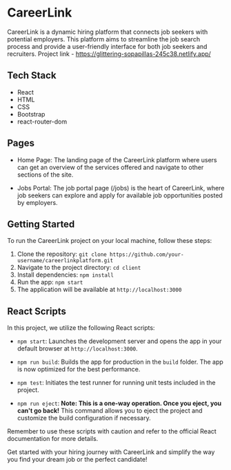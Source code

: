# CareerLink

CareerLink is a dynamic hiring platform that connects job seekers with potential employers. This platform aims to streamline the job search process and provide a user-friendly interface for both job seekers and recruiters. Project link - https://glittering-sopapillas-245c38.netlify.app/

## Tech Stack

- React
- HTML
- CSS
- Bootstrap
- react-router-dom

## Pages

- Home Page: The landing page of the CareerLink platform where users can get an overview of the services offered and navigate to other sections of the site.

- Jobs Portal: The job portal page (/jobs) is the heart of CareerLink, where job seekers can explore and apply for available job opportunities posted by employers.

## Getting Started

To run the CareerLink project on your local machine, follow these steps:

1. Clone the repository: `git clone https://github.com/your-username/careerlinkplatform.git`
2. Navigate to the project directory: `cd client`
3. Install dependencies: `npm install`
4. Run the app: `npm start`
5. The application will be available at `http://localhost:3000`

## React Scripts

In this project, we utilize the following React scripts:

- `npm start`: Launches the development server and opens the app in your default browser at `http://localhost:3000`.

- `npm run build`: Builds the app for production in the `build` folder. The app is now optimized for the best performance.

- `npm test`: Initiates the test runner for running unit tests included in the project.

- `npm run eject`: **Note: This is a one-way operation. Once you eject, you can't go back!** This command allows you to eject the project and customize the build configuration if necessary.

Remember to use these scripts with caution and refer to the official React documentation for more details.

Get started with your hiring journey with CareerLink and simplify the way you find your dream job or the perfect candidate!
